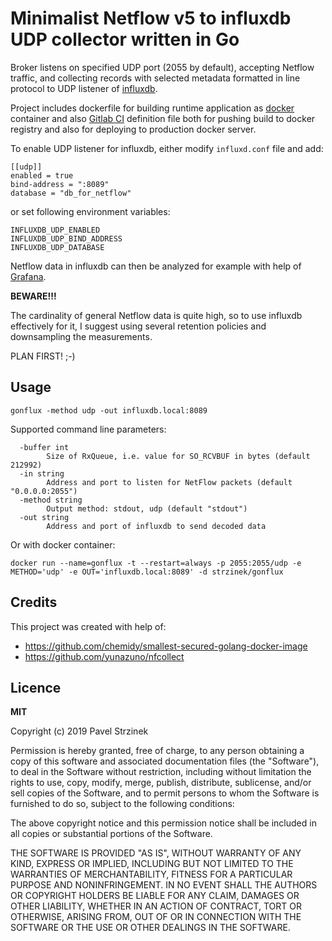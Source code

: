 # Minimalist Netflow v5 to influxdb UDP collector written in Go 

Broker listens on specified UDP port (2055 by default), accepting Netflow traffic, and collecting records with selected metadata formatted in line protocol to UDP listener of [influxdb](https://github.com/influxdata/influxdb).

Project includes dockerfile for building runtime application as [docker](https://www.docker.com) container and also [Gitlab CI](https://about.gitlab.com/product/continuous-integration) definition file both for pushing build to docker registry and also for deploying to production docker server.

To enable UDP listener for influxdb, either modify `influxd.conf` file and add:

```
[[udp]]
enabled = true
bind-address = ":8089"
database = "db_for_netflow"
```

or set following environment variables:

```
INFLUXDB_UDP_ENABLED
INFLUXDB_UDP_BIND_ADDRESS
INFLUXDB_UDP_DATABASE
```

Netflow data in influxdb can then be analyzed for example with help of [Grafana](https://grafana.com).

**BEWARE!!!**

The cardinality of general Netflow data is quite high, so to use influxdb effectively for it, I suggest using several retention policies and downsampling the measurements.

PLAN FIRST! ;-)

## Usage

```
gonflux -method udp -out influxdb.local:8089
```

Supported command line parameters:
```
  -buffer int
        Size of RxQueue, i.e. value for SO_RCVBUF in bytes (default 212992)
  -in string
        Address and port to listen for NetFlow packets (default "0.0.0.0:2055")
  -method string
        Output method: stdout, udp (default "stdout")
  -out string
        Address and port of influxdb to send decoded data
```

Or with docker container: 

```
docker run --name=gonflux -t --restart=always -p 2055:2055/udp -e METHOD='udp' -e OUT='influxdb.local:8089' -d strzinek/gonflux
```

## Credits

This project was created with help of:

*  https://github.com/chemidy/smallest-secured-golang-docker-image
*  https://github.com/yunazuno/nfcollect

## Licence
**MIT**

Copyright (c) 2019 Pavel Strzinek

Permission is hereby granted, free of charge, to any person
obtaining a copy of this software and associated documentation
files (the "Software"), to deal in the Software without
restriction, including without limitation the rights to use,
copy, modify, merge, publish, distribute, sublicense, and/or sell
copies of the Software, and to permit persons to whom the
Software is furnished to do so, subject to the following
conditions:

The above copyright notice and this permission notice shall be
included in all copies or substantial portions of the Software.

THE SOFTWARE IS PROVIDED "AS IS", WITHOUT WARRANTY OF ANY KIND,
EXPRESS OR IMPLIED, INCLUDING BUT NOT LIMITED TO THE WARRANTIES
OF MERCHANTABILITY, FITNESS FOR A PARTICULAR PURPOSE AND
NONINFRINGEMENT. IN NO EVENT SHALL THE AUTHORS OR COPYRIGHT
HOLDERS BE LIABLE FOR ANY CLAIM, DAMAGES OR OTHER LIABILITY,
WHETHER IN AN ACTION OF CONTRACT, TORT OR OTHERWISE, ARISING
FROM, OUT OF OR IN CONNECTION WITH THE SOFTWARE OR THE USE OR
OTHER DEALINGS IN THE SOFTWARE.

